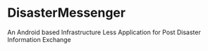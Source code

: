 # DisasterMessenger
An Android based Infrastructure Less Application for Post Disaster Information Exchange
